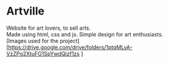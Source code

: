 # Artville
Website for art lovers, to sell arts. <br>
Made using html, css and js. Simple design for art enthusiasts.<br>
[Images used for the project] [https://drive.google.com/drive/folders/1ptqMLvA-VzZPg2XtuFG1SpYwdQjzf1zs ] 

